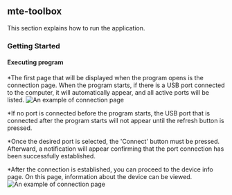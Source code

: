 ## mte-toolbox

This section explains how to run the application.

### Getting Started 

#### Executing program
*The first page that will be displayed when the program opens is the connection page. When the program starts, if there is a USB port connected to the computer, it will automatically appear, and all active ports will be listed.
![An example of connection page](/home/emreyayla/Desktop/markdown/1.png)

*If no port is connected before the program starts, the USB port that is connected after the program starts will not appear until the refresh button is pressed.

*Once the desired port is selected, the 'Connect' button must be pressed. Afterward, a notification will appear confirming that the port connection has been successfully established.

*After the connection is established, you can proceed to the device info page. On this page, information about the device can be viewed.
![An example of connection page](/home/emreyayla/Desktop/markdown/2.png)
